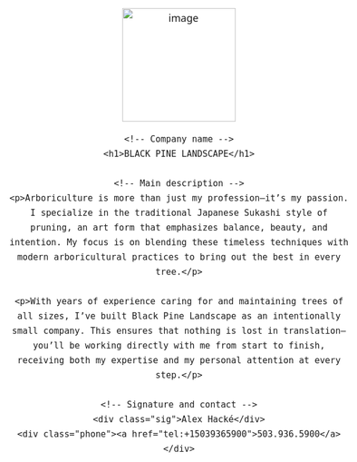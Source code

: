 <title>Black Pine Landscape</title>
  <style>
    :root {
      --green:#596F2A;   /* matched to your logo */
      --text:#1a1a1a;
      --bg:#ffffff;
      --max:860px;
    }
    html,body {
      margin:0;
      padding:0;
      background:var(--bg);
      color:var(--text);
      font: 400 18px/1.7 system-ui,-apple-system,Segoe UI,Roboto,Helvetica,Arial,sans-serif;
    }
    .wrap {
      max-width:var(--max);
      margin:0 auto;
      padding:40px 22px;
      text-align:center;
    }
    img.logo {
      width:40vw;          /* responsive */
      max-width:200px;     /* don’t get too big */
      height:auto;         /* preserve aspect ratio */
      margin:0 auto 24px;
      display:block;
    }
    h1 {
      margin:0 0 32px;
      color:var(--green);
      font-weight:800;
      letter-spacing:.08em;
      text-transform:uppercase;
      font-size: clamp(28px, 5vw, 50px);
    }
    p {
      margin:0 auto 18px;
      text-align:left;
    }
    .sig {
      margin-top:28px;
      font-weight:600;
      text-align:center;
    }
    .phone a {
      color:var(--green);
      text-decoration:none;
      border-bottom:1px solid rgba(89,111,42,.35);
    }
    .phone a:hover {
      border-bottom-color:transparent;
    }
  </style>
</head>
<body>
  <main class="wrap">
    <!-- Logo -->
    <img width="200" height="200" alt="image" src="https://github.com/user-attachments/assets/defcdc82-43d7-49a7-acf3-759f1e577951" />


    <!-- Company name -->
    <h1>BLACK PINE LANDSCAPE</h1>

    <!-- Main description -->
    <p>Arboriculture is more than just my profession—it’s my passion. I specialize in the traditional Japanese Sukashi style of pruning, an art form that emphasizes balance, beauty, and intention. My focus is on blending these timeless techniques with modern arboricultural practices to bring out the best in every tree.</p>

    <p>With years of experience caring for and maintaining trees of all sizes, I’ve built Black Pine Landscape as an intentionally small company. This ensures that nothing is lost in translation—you’ll be working directly with me from start to finish, receiving both my expertise and my personal attention at every step.</p>

    <!-- Signature and contact -->
    <div class="sig">Alex Hacké</div>
    <div class="phone"><a href="tel:+15039365900">503.936.5900</a></div>
  </main>
</body>
</html>
